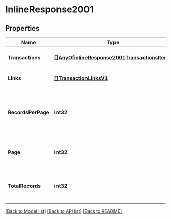 # InlineResponse2001

## Properties
Name | Type | Description | Notes
------------ | ------------- | ------------- | -------------
**Transactions** | [**[]AnyOfinlineResponse2001TransactionsItems**](.md) |  | [optional] [default to null]
**Links** | [**[]TransactionLinksV1**](Transaction_links.v1.md) |  | [optional] [default to null]
**RecordsPerPage** | **int32** | Records per page returned. Echoed back from the request param | [optional] [default to null]
**Page** | **int32** | Page number of the transactions returned | [optional] [default to null]
**TotalRecords** | **int32** | Total number of records for the query params | [optional] [default to null]

[[Back to Model list]](../README.md#documentation-for-models) [[Back to API list]](../README.md#documentation-for-api-endpoints) [[Back to README]](../README.md)

